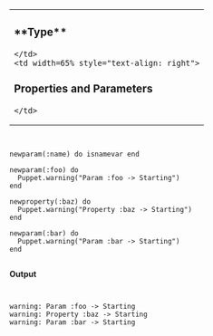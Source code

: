 <table width=100%>
  <tr>
    <td style="text-align: left">

<h3>**Type**</h3>

    </td>
    <td width=65% style="text-align: right">

<h3>Properties and Parameters</h3>

    </td>
  </tr>
</table>

<pre><code data-trim class="ruby">

newparam(:name) do isnamevar end

newparam(:foo) do
  Puppet.warning("Param :foo -> Starting")
end

newproperty(:baz) do
  Puppet.warning("Property :baz -> Starting")
end

newparam(:bar) do
  Puppet.warning("Param :bar -> Starting")
end

</code></pre>

**Output**

<pre><code data-trim>

warning: Param :foo -> Starting
warning: Property :baz -> Starting
warning: Param :bar -> Starting

</code></pre>
